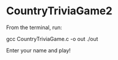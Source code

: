 # CountryTriviaGame2

From the terminal, run:

gcc CountryTriviaGame.c -o out
./out

Enter your name and play!